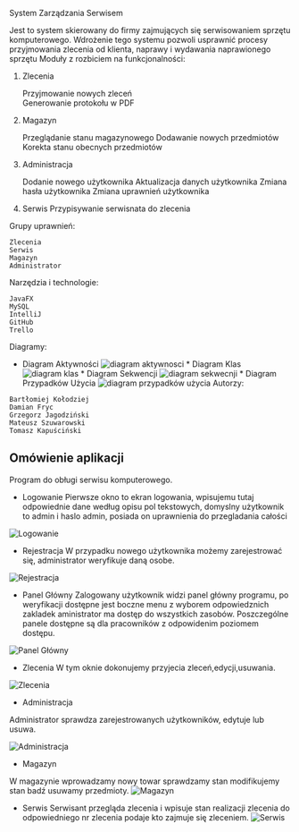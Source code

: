 System Zarządzania Serwisem

Jest to system skierowany do firmy zajmujących się serwisowaniem sprzętu komputerowego. Wdrożenie tego systemu pozwoli usprawnić procesy przyjmowania zlecenia od klienta, naprawy i wydawania naprawionego sprzętu
Moduły z rozbiciem na funkcjonalności:

1. Zlecenia

    Przyjmowanie nowych zleceń       
    Generowanie protokołu w PDF

2. Magazyn

    Przeglądanie stanu magazynowego
    Dodawanie nowych przedmiotów
    Korekta stanu obecnych przedmiotów

3. Administracja

    Dodanie nowego użytkownika
    Aktualizacja danych użytkownika
    Zmiana hasła użytkownika
    Zmiana uprawnień użytkownika
    
 4. Serwis
    Przypisywanie serwisnata do zlecenia

Grupy uprawnień:

    Zlecenia
    Serwis
    Magazyn
    Administrator

Narzędzia i technologie:

    JavaFX
    MySQL
    IntelliJ
    GitHub
    Trello

Diagramy:
   * Diagram Aktywności
    ![diagram aktywnosci](https://github.com/MS3u/project/blob/master/UML/Activity%20Diagram1.jpg)
    * Diagram Klas
    ![diagram klas](https://github.com/MS3u/project/blob/master/UML/Class%20Diagram1.jpg)
    * Diagram Sekwencji
    ![diagram sekwecnji](https://github.com/MS3u/project/blob/master/UML/Diagram%20Sekwencji.jpg)
    * Diagram Przypadków Użycia
    ![diagram przypadków użycia](https://github.com/MS3u/project/blob/master/UML/useCaseDiagram.jpg)
Autorzy:

    Bartłomiej Kołodziej
    Damian Fryc
    Grzegorz Jagodziński
    Mateusz Szuwarowski
    Tomasz Kapuściński
    
## Omówienie aplikacji

Program do obługi serwisu komputerowego. 

* Logowanie
Pierwsze okno to ekran logowania, wpisujemu tutaj odpowiednie dane według opisu pol tekstowych, domyslny użytkownik to admin i haslo admin,
posiada on uprawnienia do przegladania całości

![Logowanie](https://github.com/MS3u/project/blob/master/src/main/PodrecznikPNG/login.png)

* Rejestracja
W przypadku nowego użytkownika możemy zarejestrować się, administrator weryfikuje daną osobe.


![Rejestracja](https://github.com/MS3u/project/blob/master/src/main/PodrecznikPNG/rejestracja.png)

* Panel Główny
Zalogowany użytkownik widzi panel główny programu, po weryfikacji dostępne jest boczne menu z wyborem odpowiedznich zakladek aministrator ma dostęp do wszystkich zasobów.
Poszczególne panele dostępne są dla pracowników z odpowidenim poziomem dostępu.

![Panel Główny](https://github.com/MS3u/project/blob/master/src/main/PodrecznikPNG/dashboard.png)

* Zlecenia
W tym oknie dokonujemy przyjecia zleceń,edycji,usuwania.

![Zlecenia](https://github.com/MS3u/project/blob/master/src/main/PodrecznikPNG/Zlecenia.png)

* Administracja

Administrator sprawdza zarejestrowanych użytkowników, edytuje lub usuwa.

![Administracja](https://github.com/MS3u/project/blob/master/src/main/PodrecznikPNG/Administracja.png)

* Magazyn

W magazynie wprowadzamy nowy towar sprawdzamy stan modifikujemy stan badź usuwamy przedmioty.
![Magazyn](https://github.com/MS3u/project/blob/master/src/main/PodrecznikPNG/Magazyn.png)

* Serwis
Serwisant przegląda zlecenia i wpisuje stan realizacji zlecenia do odpowiedniego nr zlecenia podaje kto zajmuje się zleceniem.
![Serwis](https://github.com/MS3u/project/blob/master/src/main/PodrecznikPNG/Serwis.png)











